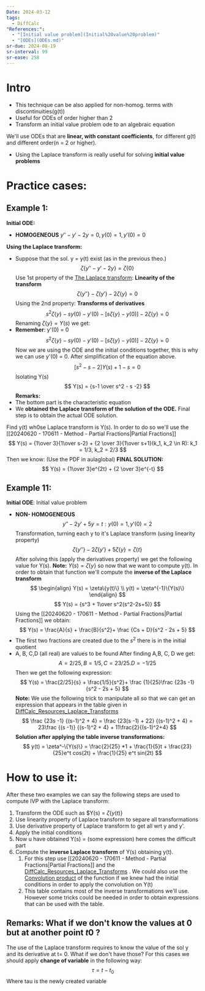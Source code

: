 ```yaml
---
Date: 2024-03-12
tags:
  - DiffCalc
"References:":
  - "[Initial value problem](Initial%20value%20problem)"
  - "[ODEs](ODEs.md)"
sr-due: 2024-08-19
sr-interval: 99
sr-ease: 258
---
```

# Intro
 + This technique can be also applied for non-homog. terms with discontinuities(g(t))
+ Useful for ODEs of order higher than 2
+ Transform an initial value problem ode to an algebraic equation 

We'll use ODEs that are **linear, with constant coefficients**, for different g(t) and different order(n = 2 or higher).
+ Using the Laplace transform is really useful for solving **initial value problems**

# Practice cases:
## Example 1:
**Initial ODE:**
+ **HOMOGENEOUS**
$y'' -y' -2y = 0, y(0) = 1, y'(0) = 0$

**Using the Laplace transform:**
+ Suppose that the sol. y = y(t) exist (as in the previous theo.)
$$
\zeta\{y''-y'-2y\} = \zeta\{0\}
$$
Use 1st property of the [The Laplace transform](The%20Laplace%20transform.md): **Linearity of the transform**
$$
\zeta\{y''\} - \zeta\{y'\} - 2\zeta\{y\} = 0
$$
Using the 2nd property: **Transforms of derivatives**
$$
s^2 \zeta \{y\}- sy(0) - y'(0) -[s\zeta\{y\}-y(0)]-2\zeta\{y\} =0
$$
Renaming $\zeta \{y\} = Y(s)$ we get:
+ **Remember**: y'(0) = 0
$$
s^2 \zeta \{y\}- sy(0) - y'(0) -[s\zeta\{y\}-y(0)]-2\zeta\{y\} =0
$$
Now we are using the ODE and the initial conditions together, this is why we can use y'(0) = 0. After simplification of the equation above.
$$
[s^2-s-2] Y(s) + 1- s = 0
$$
Isolating Y(s)
$$
Y(s) = {s-1 \over s^2 - s -2}
$$
 **Remarks:**
 + The bottom part is the characteristic equation
 + We **obtained the Laplace transform of the solution of the ODE.** Final step is to obtain the actual ODE solution. 

Find y(t) wh0se Laplace transform is Y(s). In order to do so we'll use the [[20240620 - 170611 - Method - Partial Fractions|Partial Fractions]] 
$$
Y(s) = {1\over 3}{1\over s-2} + {2 \over 3}{1\over s+1}(k_1, k_2 \in R): k_1 = 1/3, k_2 = 2/3
$$
Then we know: (Use the PDF in aulaglobal)
**FINAL SOLUTION:**
$$
Y(s) = {1\over 3}e^{2t} + {2 \over 3}e^{-t}
$$

## Example 11:
**Initial ODE**: Initial value problem
+ **NON- HOMOGENEOUS**
$$
y'' -2y' + 5y = t: y(0) = 1, y'(0) = 2
$$
Transformation, turning each y to it's Laplace transform (using linearity property)
$$
\zeta\{y''\} - 2\zeta\{y'\} + 5\zeta\{y\} = \zeta\{t\}
$$
After solving this (apply the derivatives property) we get the following value for Y(s). 
**Note:** $Y(s) = \zeta\{y\}$  so now that we want to compute y(t). In order to obtain that function we'll compute the **inverse of  the Laplace transform**
$$
\begin{align}
Y(s) = \zeta\{y(t)\} \\ y(t) = \zeta^{-1}\{Y(s)\}
\end{align}
$$
$$
Y(s) = {s^3 + 1\over s^2(s^2-2s+5)} 
$$
Using the [[20240620 - 170611 - Method - Partial Fractions|Partial Fractions]] we obtain: 
$$
Y(s) = \frac{A}{s} + \frac{B}{s^2}+ \frac {Cs + D}{s^2 - 2s + 5}
$$
+ The first two fractions are created  due to the $s^2$ there is in the initial quotient
+ A, B, C,D (all real) are values to be found
After finding A,B, C, D we get: 
$$
A = 2/25, B = 1/5, C = 23/25. D = -1/25
$$
Then we get the following expression: 
$$
Y(s) = \frac{2/25}{s} + \frac{1/5}{s^2}+ \frac {1}{25}\frac {23s -1}{s^2 - 2s + 5}
$$
**Note:** We use the following trick to manipulate all so that we can get an expression that appears in the table given in [DiffCalc_Resources_Laplace_Transforms](../00.References/DiffCalc_Resources_Laplace_Transforms.pdf)
$$
\frac {23s -1} {(s-1)^2 + 4} = \frac {23(s -1) + 22} {(s-1)^2 + 4} = 23\frac {(s -1)} {(s-1)^2 + 4} + 11\frac{2}{(s-1)^2+4}
$$
**Solution after applying the table inverse transformations:**
$$
y(t) = \zeta^-\{Y(s)\} = \frac{2}{25} *1 + \frac{1}{5}t + \frac{23}{25}e^t cos(2t) + \frac{1}{25} e^t sin(2t)
$$
# How to use it: 
After these two examples we can say the following steps are used to compute IVP with the Laplace transform: 
1. Transform the ODE such as $Y(s) = $\zeta\{y(t)\}$
2. Use linearity property of Laplace transform to separe all transformations
3. Use derivative property of Laplace transform to get all wrt y and y'. 
4. Apply the initial conditions 
5. Now u have obtained Y(s) = (some expression) here comes the difficult part
6. Compute the **inverse Laplace transform** of Y(s) obtaining y(t). 
	1. For this step use [[20240620 - 170611 - Method - Partial Fractions|Partial Fractions]] and the [DiffCalc_Resources_Laplace_Transforms](../00.References/DiffCalc_Resources_Laplace_Transforms.pdf) . We could also use the [Convolution product](Convolution%20product.md) of the function if we knew had the initial conditions in order to apply the convolution on Y(t)
	3. This table contains most of the inverse transformations we'll use. However some tricks could be needed in order to obtain expressions that can be used with the table. 

## Remarks: What if we don't know the values at 0 but at another point $t0$ ?
The use of the Laplace transform requires to know the value of the sol y and its derivative at t= 0. What if we don't have those?
For this cases we should apply **change of variable** in the following way: 
$$
\tau = t - t_0
$$
Where tau is the newly created variable